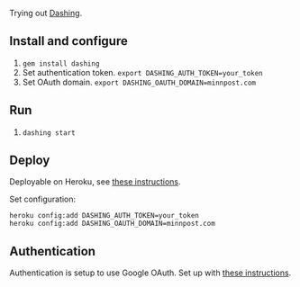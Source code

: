 Trying out [Dashing](http://shopify.github.com/dashing).

## Install and configure

1. `gem install dashing`
1. Set authentication token.  `export DASHING_AUTH_TOKEN=your_token`
1. Set OAuth domain.  `export DASHING_OAUTH_DOMAIN=minnpost.com`

## Run

1. `dashing start`

## Deploy

Deployable on Heroku, see [these instructions](https://github.com/Shopify/dashing/wiki/How-to%3A-Deploy-to-Heroku).

Set configuration:

    heroku config:add DASHING_AUTH_TOKEN=your_token
    heroku config:add DASHING_OAUTH_DOMAIN=minnpost.com

## Authentication

Authentication is setup to use Google OAuth.  Set up with [these instructions](https://github.com/Shopify/dashing/wiki/How-to%3A-Add-authentication#authenticating-with-google-apps).